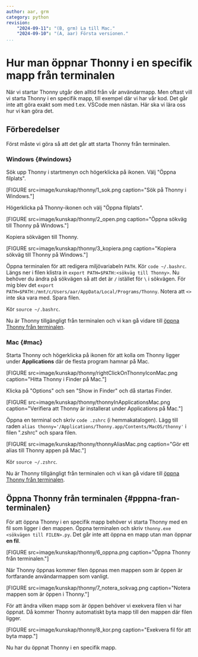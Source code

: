 ```yaml
---
author: aar, grm
category: python
revision:
    "2024-09-11": "(B, grm) La till Mac."
    "2024-09-10": "(A, aar) Första versionen."
...
```


Hur man öppnar Thonny i en specifik mapp från terminalen
==========================================

När vi startar Thonny utgår den alltid från vår användarmapp. Men oftast vill vi starta Thonny i en specifik mapp, till exempel där vi har vår kod. Det går inte att göra exakt som med t.ex. VSCode men nästan. Här ska vi lära oss hur vi kan göra det.

## Förberedelser

Först måste vi göra så att det går att starta Thonny från terminalen.

### Windows {#windows}

Sök upp Thonny i startmenyn och högerklicka på ikonen. Välj "Öppna filplats".

[FIGURE src=image/kunskap/thonny/1_sok.png caption="Sök på Thonny i Windows."]

Högerklicka på Thonny-ikonen och välj "Öppna filplats".

[FIGURE src=image/kunskap/thonny/2_open.png caption="Öppna sökväg till Thonny på Windows."]

Kopiera sökvägen till Thonny.

[FIGURE src=image/kunskap/thonny/3_kopiera.png caption="Kopiera sökväg till Thonny på Windows."]

Öppna terminalen för att redigera miljövariabeln `PATH`. Kör `code ~/.bashrc`. Längs ner i filen klistra in `export PATH=$PATH:<sökväg till Thonny>`. Nu behöver du ändra på sökvägen så att det är `/` istället för `\` i sökvägen. För mig blev det `export PATH=$PATH:/mnt/c/Users/aar/AppData/Local/Programs/Thonny`. Notera att `<>` inte ska vara med. Spara filen.

Kör `source ~/.bashrc`.

Nu är Thonny tillgängligt från terminalen och vi kan gå vidare till [öppna Thonny från terminalen](#pppna-fran-terminalen).

### Mac {#mac}

Starta Thonny och högerklicka på ikonen för att kolla om Thonny ligger under **Applications** där de flesta program hamnar på Mac.

[FIGURE src=image/kunskap/thonny/rightClickOnThonnyIconMac.png caption="Hitta Thonny i Finder på Mac."]

Klicka på "Options" och sen "Show in Finder" och då startas Finder.

[FIGURE src=image/kunskap/thonny/thonnyInApplicationsMac.png caption="Verifiera att Thonny är installerat under Applications på Mac."]

Öppna en terminal och skriv `code .zshrc` (i hemmakatalogen). Lägg till raden `alias thonny='/Applications/Thonny.app/Contents/MacOS/thonny'` i filen ".zshrc" och spara filen.

[FIGURE src=image/kunskap/thonny/thonnyAliasMac.png caption="Gör ett alias till Thonny appen på Mac."]

Kör `source ~/.zshrc`.

Nu är Thonny tillgängligt från terminalen och vi kan gå vidare till [öppna Thonny från terminalen](#pppna-fran-terminalen).

## Öppna Thonny från terminalen {#pppna-fran-terminalen}

För att öppna Thonny i en specifik mapp behöver vi starta Thonny med en fil som ligger i den mappen. Öppna terminalen och skriv `thonny.exe <sökvägen till FILEN>.py`. Det går inte att öppna en mapp utan man öppnar **en fil**.

[FIGURE src=image/kunskap/thonny/6_oppna.png caption="Öppna Thonny från terminalen."]

När Thonny öppnas kommer filen öppnas men mappen som är öppen är fortfarande användarmappen som vanligt.

[FIGURE src=image/kunskap/thonny/7_notera_sokvag.png caption="Notera mappen som är öppen i Thonny."]

För att ändra vilken mapp som är öppen behöver vi exekvera filen vi har öppnat. Då kommer Thonny automatiskt byta mapp till den mappen där filen ligger.

[FIGURE src=image/kunskap/thonny/8_kor.png caption="Exekvera fil för att byta mapp."]

Nu har du öppnat Thonny i en specifik mapp.
